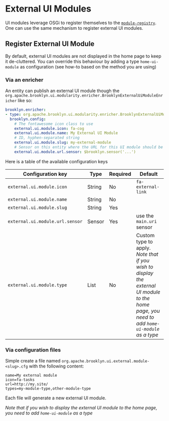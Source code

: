 # External UI Modules

UI modules leverage OSGi to register themselves to the [`module-registry`](./../module-registry).
One can use the same mechanism to register external UI modules.

## Register External UI Module

By default, external UI modules are not displayed in the home page to keep it de-cluttered. 
You can override this behaviour by adding a type `home-ui-module` as configuration (see how-to based on the method you are using)

### Via an enricher

An entity can publish an external UI module though the `org.apache.brooklyn.ui.modularity.enricher.BrooklynExternalUiModuleEnricher` like so:

  ```yaml
  brooklyn.enricher:
  - type: org.apache.brooklyn.ui.modularity.enricher.BrooklynExternalUiModuleEnricher
    brooklyn.config:
      # The fontawesome icon class to use
      external.ui.module.icon: fa-cog
      external.ui.module.name: My External UI Module
      # ID, hyphen-separated string
      external.ui.module.slug: my-external-module 
      # Sensor on this entity where the URL for this UI module should be published, default as `main.uri`
      external.ui.module.url.sensor: $brooklyn.sensor('...') 
  ```

Here is a table of the available configuration keys

| Configuration key | Type | Required | Default |
| --- | --- | --- | --- |
| `external.ui.module.icon` | String | No | `fa-external-link` |
| `external.ui.module.name` | String | No | |
| `external.ui.module.slug` | String | Yes | |
| `external.ui.module.url.sensor` | Sensor | Yes | use the `main.uri` sensor|
| `external.ui.module.type` | List | No | Custom type to apply. *Note that if you wish to display the external UI module to the home page, you need to add `home-ui-module` as a type* |

### Via configuration files

Simple create a file named `org.apache.brooklyn.ui.external.module-<slug>.cfg` with the following content:

```
name=My external module
icon=fa-tasks
url=http://my.site/
types=my-module-type,other-module-type
```

Each file will generate a new external UI module.

*Note that if you wish to display the external UI module to the home page, you need to add `home-ui-module` as a type*

<!--
  Licensed to the Apache Software Foundation (ASF) under one
  or more contributor license agreements.  See the NOTICE file
  distributed with this work for additional information
  regarding copyright ownership.  The ASF licenses this file
  to you under the Apache License, Version 2.0 (the
  "License"); you may not use this file except in compliance
  with the License.  You may obtain a copy of the License at

      http://www.apache.org/licenses/LICENSE-2.0

  Unless required by applicable law or agreed to in writing,
  software distributed under the License is distributed on an
  "AS IS" BASIS, WITHOUT WARRANTIES OR CONDITIONS OF ANY
  KIND, either express or implied.  See the License for the
  specific language governing permissions and limitations
  under the License.
-->
